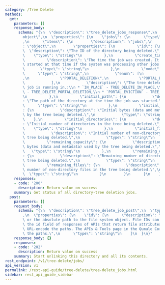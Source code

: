 ```yaml
---
category: /Tree Delete
methods:
  get:
    parameters: []
    response_body:
      schema: "{\n  \"description\": \"tree_delete_jobs_response\",\n  \"type\": \"\
        object\",\n  \"properties\": {\n    \"jobs\": {\n      \"type\": \"array\"\
        ,\n      \"items\": {\n        \"description\": \"jobs\",\n        \"type\"\
        : \"object\",\n        \"properties\": {\n          \"id\": {\n          \
        \  \"description\": \"The ID of the directory being deleted.\",\n        \
        \    \"type\": \"string\"\n          },\n          \"create_time\": {\n  \
        \          \"description\": \"The time the job was created. It may not have\
        \ started at that time if the system was processing other jobs.\",\n     \
        \       \"type\": \"string\"\n          },\n          \"mode\": {\n      \
        \      \"type\": \"string\",\n            \"enum\": [\n              \"IN_PLACE\"\
        ,\n              \"PORTAL_DELETION\",\n              \"PORTAL_EVICTION\"\n\
        \            ],\n            \"description\": \"The tree delete mode this\
        \ job is running in.:\\n * `IN_PLACE` - TREE_DELETE_IN_PLACE,\\n * `PORTAL_DELETION`\
        \ - TREE_DELETE_PORTAL_DELETION,\\n * `PORTAL_EVICTION` - TREE_DELETE_PORTAL_EVICTION\"\
        \n          },\n          \"initial_path\": {\n            \"description\"\
        : \"The path of the directory at the time the job was started.\",\n      \
        \      \"type\": \"string\"\n          },\n          \"initial_capacity\"\
        : {\n            \"description\": \"Initial bytes (data and metadata) used\
        \ by the tree being deleted.\",\n            \"type\": \"string\"\n      \
        \    },\n          \"initial_directories\": {\n            \"description\"\
        : \"Initial number of directories in the tree being deleted.\",\n        \
        \    \"type\": \"string\"\n          },\n          \"initial_files\": {\n\
        \            \"description\": \"Initial number of non-directory files in the\
        \ tree being deleted.\",\n            \"type\": \"string\"\n          },\n\
        \          \"remaining_capacity\": {\n            \"description\": \"Remaining\
        \ bytes (data and metadata) used by the tree being deleted.\",\n         \
        \   \"type\": \"string\"\n          },\n          \"remaining_directories\"\
        : {\n            \"description\": \"Remaining number of directories in the\
        \ tree being deleted.\",\n            \"type\": \"string\"\n          },\n\
        \          \"remaining_files\": {\n            \"description\": \"Remaining\
        \ number of non-directory files in the tree being deleted.\",\n          \
        \  \"type\": \"string\"\n          }\n        }\n      }\n    }\n  }\n}"
    responses:
    - code: '200'
      description: Return value on success
    summary: Get status of all directory-tree deletion jobs.
  post:
    parameters: []
    request_body:
      schema: "{\n  \"description\": \"tree_delete_job_post\",\n  \"type\": \"object\"\
        ,\n  \"properties\": {\n    \"id\": {\n      \"description\": \"The file ID\
        \ or the absolute path to the file system object. File IDs can be found in\
        \ the id field of responses of APIs that return file attributes. You must\
        \ URL-encode the paths. The APIs & Tools page in the Qumulo Core Web UI URL-encodes\
        \ the paths.\",\n      \"type\": \"string\"\n    }\n  }\n}"
    response_body: {}
    responses:
    - code: '202'
      description: Return value on success
    summary: Start unlinking this directory and all its contents.
rest_endpoint: /v1/tree-delete/jobs/
api_version: v1
permalink: /rest-api-guide/tree-delete/tree-delete_jobs.html
sidebar: rest_api_guide_sidebar
---
```

